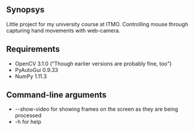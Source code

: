 ## Synopsys

Little project for my university course at ITMO. Controlling mouse through capturing hand movements with web-camera.

## Requirements

 - OpenCV 3.1.0 ("Though earlier versions are probably fine, too")
 - PyAutoGui 0.9.33
 - NumPy 1.11.3

## Command-line arguments

 - --show-video for showing frames on the screen as they are being processed
 - -h for help
